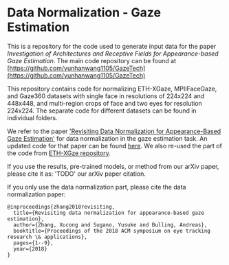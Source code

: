 # Data Normalization - Gaze Estimation
This is a repository for the code used to generate input data for the paper *Investigation of Architectures and Receptive Fields for Appearance-based Gaze Estimation*. The main code repository can be found at [https://github.com/yunhanwang1105/GazeTech](https://github.com/yunhanwang1105/GazeTech)

This repository contains code for normalizing ETH-XGaze, MPIIFaceGaze, and Gaze360 datasets with single face in resolutions of 224x224 and 448x448, and multi-region crops of face and two eyes for resolution 224x224.
The separate code for different datasets can be found in individual folders. 

We refer to the paper ['Revisiting Data Normalization for Appearance-Based Gaze Estimation'](https://www.perceptualui.org/publications/zhang18_etra.pdf) for data normalization in the gaze estimation task. An updated code for that paper can be found [here](https://github.com/xucong-zhang/data-preprocessing-gaze). We also re-used the part of the code from [ETH-XGze repository](https://github.com/xucong-zhang/ETH-XGaze).

If you use the results, pre-trained models, or method from our arXiv paper, please cite it as: 
'TODO' our arXiv paper citation.

If you only use the data normalization part, please cite the data normalization paper:
```
@inproceedings{zhang2018revisiting,
  title={Revisiting data normalization for appearance-based gaze estimation},
  author={Zhang, Xucong and Sugano, Yusuke and Bulling, Andreas},
  booktitle={Proceedings of the 2018 ACM symposium on eye tracking research \& applications},
  pages={1--9},
  year={2018}
}
```
